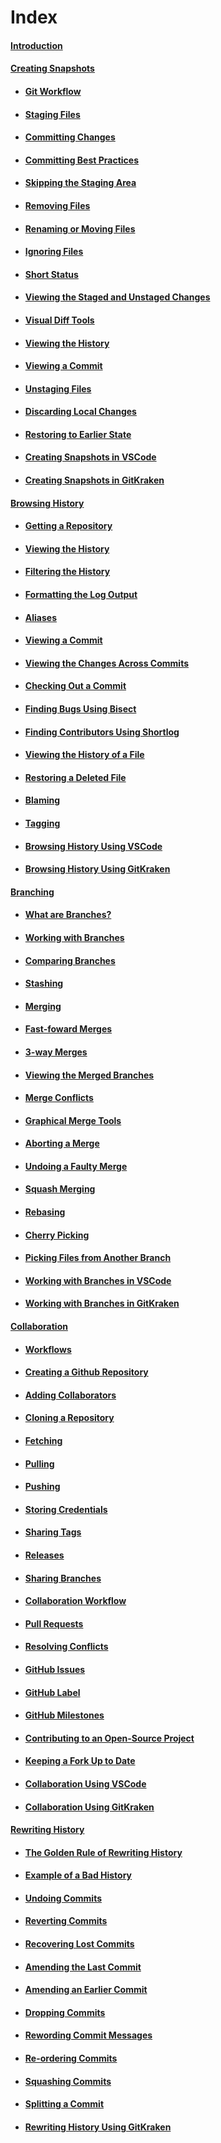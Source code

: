 # Index

#### [Introduction](MarkdownFiles/Introduction.md)

#### [Creating Snapshots](MarkdownFiles/CreatingSnapshots/Creating%20Snapshots.md)

- #### [Git Workflow](MarkdownFiles/CreatingSnapshots/Git%20Workflow.md)
- #### [Staging Files](MarkdownFiles/CreatingSnapshots/Staging%20Files.md)
- #### [Committing Changes](MarkdownFiles/CreatingSnapshots/Committing%20Changes.md)
- #### [Committing Best Practices](MarkdownFiles/CreatingSnapshots/Committing%20Best%20Practices.md)
- #### [Skipping the Staging Area](MarkdownFiles/CreatingSnapshots/Skipping%20the%20Staging%20Area.md)
- #### [Removing Files](MarkdownFiles/CreatingSnapshots/Removing%20Files.md)
- #### [Renaming or Moving Files](MarkdownFiles/CreatingSnapshots/Renaming%20Or%20Moving%20Files.md)
- #### [Ignoring Files](MarkdownFiles/CreatingSnapshots/Ignoring%20Files.md)
- #### [Short Status](MarkdownFiles/CreatingSnapshots/Short%20Status)
- #### [Viewing the Staged and Unstaged Changes](MarkdownFiles/CreatingSnapshots/Viewing%20the%20Staged%20and%20Unstaged%20Changes.md)
- #### [Visual Diff Tools](MarkdownFiles/CreatingSnapshots/Visual%20Diff%20Tools.md)
- #### [Viewing the History](MarkdownFiles/CreatingSnapshots/Viewing%20the%20History.md)
- #### [Viewing a Commit](MarkdownFiles/CreatingSnapshots/Viewing%20a%20Commit.md)
- #### [Unstaging Files](MarkdownFiles/CreatingSnapshots/Unstaging%20Files.md)
- #### [Discarding Local Changes](MarkdownFiles/CreatingSnapshots/Discarding%20Local%20Changes.md)
- #### [Restoring to Earlier State](MarkdownFiles/CreatingSnapshots/Restoring%20to%20Earlier%20State.md)
- #### [Creating Snapshots in VSCode](MarkdownFiles/CreatingSnapshots/Creating%20Snapshots%20in%20VSCode.md)
- #### [Creating Snapshots in GitKraken](MarkdownFiles/CreatingSnapshots/Creating%20Snapshots%20in%20GitKraken.md)

#### [Browsing History](MarkdownFiles/BrowsingHistory/Introduction.md)

- #### [Getting a Repository](MarkdownFiles/BrowsingHistory/Getting%20Repository.md)
- #### [Viewing the History](MarkdownFiles/BrowsingHistory/ViewingHistory.md)
- #### [Filtering the History](MarkdownFiles/BrowsingHistory/FilteringHistory.md)
- #### [Formatting the Log Output](MarkdownFiles/BrowsingHistory/FormattingOutput.md)
- #### [Aliases](MarkdownFiles/BrowsingHistory/Aliases.md)
- #### [Viewing a Commit](MarkdownFiles/BrowsingHistory/ViewingCommit.md)
- #### [Viewing the Changes Across Commits](MarkdownFiles/BrowsingHistory/ViewingAcrossCommits.md)
- #### [Checking Out a Commit](MarkdownFiles/BrowsingHistory/CheckingoutCommit.md)
- #### [Finding Bugs Using Bisect](MarkdownFiles/BrowsingHistory/FindingBugs.md)
- #### [Finding Contributors Using Shortlog](MarkdownFiles/BrowsingHistory/FindingContributors.md)
- #### [Viewing the History of a File](MarkdownFiles/BrowsingHistory/ViewFileHistory.md)
- #### [Restoring a Deleted File](MarkdownFiles/BrowsingHistory/RestoreDeletedFile.md)
- #### [Blaming](MarkdownFiles/BrowsingHistory/Blaming.md)
- #### [Tagging](MarkdownFiles/BrowsingHistory/Tagging.md)
- #### [Browsing History Using VSCode](MarkdownFiles/BrowsingHistory/HistoryVSCode.md)
- #### [Browsing History Using GitKraken](MarkdownFiles/BrowsingHistory/HistoryGitKraken.md)

#### [Branching](MarkdownFiles/Branching/Introduction.md)

- #### [What are Branches?](MarkdownFiles/Branching/Branches.md)
- #### [Working with Branches](MarkdownFiles/Branching/WorkingBranches.md)
- #### [Comparing Branches](MarkdownFiles/Branching/ComparingBranches.md)
- #### [Stashing](MarkdownFiles/Branching/Stashing.md)
- #### [Merging](MarkdownFiles/Branching/Merging.md)
- #### [Fast-foward Merges](MarkdownFiles/Branching/FastForward.md)
- #### [3-way Merges](MarkdownFiles/Branching/ThreeWayMerges.md)
- #### [Viewing the Merged Branches](MarkdownFiles/Branching/ViewMergedBranches.md)
- #### [Merge Conflicts](MarkdownFiles/Branching/MergeConflicts.md)
- #### [Graphical Merge Tools](MarkdownFiles/Branching/VisualTools.md)
- #### [Aborting a Merge](MarkdownFiles/Branching/AbortMerge.md)
- #### [Undoing a Faulty Merge](MarkdownFiles/Branching/FaultyMerge.md)
- #### [Squash Merging](MarkdownFiles/Branching/SquashMerge.md)
- #### [Rebasing](MarkdownFiles/Branching/Rebasing.md)
- #### [Cherry Picking](MarkdownFiles/Branching/CherryPicking.md)
- #### [Picking Files from Another Branch](MarkdownFiles/Branching/FilesOtherBranch.md)
- #### [Working with Branches in VSCode](MarkdownFiles/Branching/BranchesVSCode.md)
- #### [Working with Branches in GitKraken](MarkdownFiles/Branching/BranchesGitKraken.md)

#### [Collaboration](MarkdownFiles/Collaboration/Introduction.md)

- #### [Workflows](MarkdownFiles/Collaboration/Workflows.md)
- #### [Creating a Github Repository](MarkdownFiles/Collaboration/GithubRepo.md)
- #### [Adding Collaborators](MarkdownFiles/Collaboration/AddingCollaborators.md)
- #### [Cloning a Repository](MarkdownFiles/Collaboration/CloningRepository.md)
- #### [Fetching](MarkdownFiles/Collaboration/Fetching.md)
- #### [Pulling](MarkdownFiles/Collaboration/Pulling.md)
- #### [Pushing](MarkdownFiles/Collaboration/Pushing.md)
- #### [Storing Credentials](MarkdownFiles/Collaboration/StoringCredentials.md)
- #### [Sharing Tags](MarkdownFiles/Collaboration/SharingTags.md)
- #### [Releases](MarkdownFiles/Collaboration/Releases.md)
- #### [Sharing Branches](MarkdownFiles/Collaboration/SharingBranches.md)
- #### [Collaboration Workflow](MarkdownFiles/Collaboration/CollabWorkflow.md)
- #### [Pull Requests](MarkdownFiles/Collaboration/PullRequest.md)
- #### [Resolving Conflicts](MarkdownFiles/Collaboration/ResolvingConflicts.md)
- #### [GitHub Issues](MarkdownFiles/Collaboration/Issues.md)
- #### [GitHub Label](MarkdownFiles/Collaboration/Labels.md)
- #### [GitHub Milestones](MarkdownFiles/Collaboration/Milestones.md)
- #### [Contributing to an Open-Source Project](MarkdownFiles/Collaboration/OpenSource.md)
- #### [Keeping a Fork Up to Date](MarkdownFiles/Collaboration/ForkedRepo.md)
- #### [Collaboration Using VSCode](MarkdownFiles/Collaboration/CollabVSCode.md)
- #### [Collaboration Using GitKraken](MarkdownFiles/Collaboration/CollabGitKraken.md)

#### [Rewriting History](MarkdownFiles/RewritingHistory/Introduction.md)

- #### [The Golden Rule of Rewriting History](MarkdownFiles/RewritingHistory/GoldenRule.md)
- #### [Example of a Bad History](MarkdownFiles/RewritingHistory/BadHistoryExample.md)

- #### [Undoing Commits](MarkdownFiles/RewritingHistory/UndoCommit.md)
- #### [Reverting Commits](MarkdownFiles/RewritingHistory/RevertingCommits.md)
- #### [Recovering Lost Commits](MarkdownFiles/RewritingHistory/RecoverCommits.md)
- #### [Amending the Last Commit](MarkdownFiles/RewritingHistory/AmmendCommit.md)
- #### [Amending an Earlier Commit](MarkdownFiles/RewritingHistory/AmmendEarlyCommit.md)

- #### [Dropping Commits](MarkdownFiles/RewritingHistory/DroppingCommits.md)
- #### [Rewording Commit Messages](MarkdownFiles/RewritingHistory/RewordingCommit.md)
- #### [Re-ordering Commits](MarkdownFiles/RewritingHistory/ReorderHistory.md)
- #### [Squashing Commits](MarkdownFiles/RewritingHistory/SquashingCommits.md)
- #### [Splitting a Commit](MarkdownFiles/RewritingHistory/SplitCommit.md)
- #### [Rewriting History Using GitKraken](MarkdownFiles/RewritingHistory/HistoryGitKraken.md)
